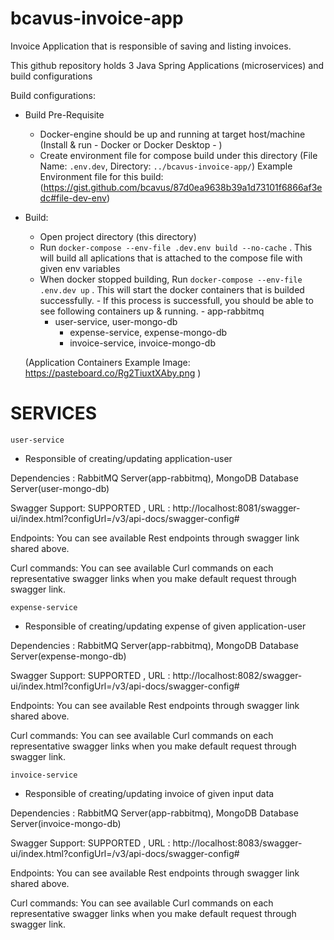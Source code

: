 # bcavus-invoice-app
Invoice Application that is responsible of saving and listing invoices.

This github repository holds 3 Java Spring Applications (microservices) and build configurations


Build configurations:

   - Build Pre-Requisite
     * Docker-engine should be up and running at target host/machine (Install & run - Docker or Docker Desktop - )
     * Create environment file for compose build under this directory (File Name: `.env.dev`, Directory: `../bcavus-invoice-app/`)
          Example Environment file for this build: (https://gist.github.com/bcavus/87d0ea9638b39a1d73101f6866af3edc#file-dev-env)

   - Build:
     *	Open project directory (this directory)
     *  Run `docker-compose --env-file .dev.env build --no-cache` . This will build all aplications that is attached to the compose file with given env variables
     *  When docker stopped building, Run `docker-compose --env-file .env.dev up` . This will start the docker containers that is builded successfully.
	- If this process is successfull, you should be able to see following containers up & running.
            -	app-rabbitmq
	    -   user-service, user-mongo-db
            -   expense-service, expense-mongo-db
            -   invoice-service, invoice-mongo-db
	    
      (Application Containers Example Image: https://pasteboard.co/Rg2TiuxtXAby.png )	
    

#	SERVICES

	user-service

* Responsible of creating/updating application-user

Dependencies : RabbitMQ Server(app-rabbitmq), MongoDB Database Server(user-mongo-db)

Swagger Support: SUPPORTED , URL : http://localhost:8081/swagger-ui/index.html?configUrl=/v3/api-docs/swagger-config#

Endpoints: You can see available Rest endpoints through swagger link shared above.

Curl commands: You can see available Curl commands on each representative swagger links when you make default request through swagger link.


	expense-service

* Responsible of creating/updating expense of given application-user

Dependencies : RabbitMQ Server(app-rabbitmq), MongoDB Database Server(expense-mongo-db) 

Swagger Support: SUPPORTED , URL : http://localhost:8082/swagger-ui/index.html?configUrl=/v3/api-docs/swagger-config#

Endpoints: You can see available Rest endpoints through swagger link shared above.

Curl commands: You can see available Curl commands on each representative swagger links when you make default request through swagger link.


	invoice-service
  
* Responsible of creating/updating invoice of given input data

Dependencies : RabbitMQ Server(app-rabbitmq), MongoDB Database Server(invoice-mongo-db) 

Swagger Support: SUPPORTED , URL : http://localhost:8083/swagger-ui/index.html?configUrl=/v3/api-docs/swagger-config#

Endpoints: You can see available Rest endpoints through swagger link shared above.

Curl commands: You can see available Curl commands on each representative swagger links when you make default request through swagger link.


